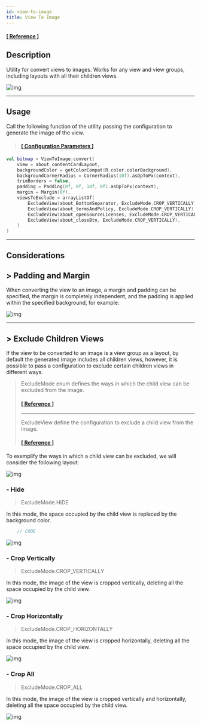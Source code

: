 ```yaml
---
id: view-to-image
title: View To Image
---
```


#### <a href="../reference/androidutils/com.jeovanimartinez.androidutils.web/-system-web-browser/index.html" target="_blank"><b>[ Reference ]</b></a>

## Description

Utility for convert views to images. Works for any view and view groups, including layouts with all their children views.

![img](../img/view-to-image/view-to-image-img1.png)

---

## Usage

Call the following function of the utility passing the configuration to generate the image of the view.

> #### <a href="../reference/androidutils/com.jeovanimartinez.androidutils.about/-about-app-config/index.html" target="_blank"><b>[ Configuration Parameters  ]</b></a>

```kotlin
val bitmap = ViewToImage.convert(
    view = about_contentCardLayout,
    backgroundColor = getColorCompat(R.color.colorBackground),
    backgroundCornerRadius = CornerRadius(10f).asDpToPx(context),
    trimBorders = false,
    padding = Padding(0f, 0f, 18f, 0f).asDpToPx(context),
    margin = Margin(0f),
    viewsToExclude = arrayListOf(
        ExcludeView(about_BottomSeparator, ExcludeMode.CROP_VERTICALLY),
        ExcludeView(about_termsAndPolicy, ExcludeMode.CROP_VERTICALLY),
        ExcludeView(about_openSourceLicenses, ExcludeMode.CROP_VERTICALLY),
        ExcludeView(about_closeBtn, ExcludeMode.CROP_VERTICALLY),
    )
)
```

---

## Considerations

## > Padding and Margin

When converting the view to an image, a margin and padding can be specified, the margin is completely independent, and the padding is applied within 
the specified background, for example:

![img](../img/view-to-image/view-to-image-img2.png)

---

## > Exclude Children Views

If the view to be converted to an image is a view group as a layout, by default the generated image includes all children views, however, it is 
possible to pass a configuration to exclude certain children views in different ways.

> ExcludeMode enum defines the ways in which the child view can be excluded from the image.
> #### <a href="../reference/androidutils/com.jeovanimartinez.androidutils.watermark.config/-watermark-position/index.html" target="_blank"><b>[ Reference ]</b></a>
> ---
> ExcludeView define the configuration to exclude a child view from the image.
> #### <a href="../reference/androidutils/com.jeovanimartinez.androidutils.watermark.config/-watermark-position/index.html" target="_blank"><b>[ Reference ]</b></a>

To exemplify the ways in which a child view can be excluded, we will consider the following layout:

![img](../img/pending-image.png)

### - Hide

> ExcludeMode.HIDE

In this mode, the space occupied by the child view is replaced by the background color.

```kotlin
    // CODE
```

![img](../img/pending-image.png)

### - Crop Vertically

> ExcludeMode.CROP_VERTICALLY

In this mode, the image of the view is cropped vertically, deleting all the space occupied by the child view.

![img](../img/pending-image.png)

### - Crop Horizontally

> ExcludeMode.CROP_HORIZONTALLY

In this mode, the image of the view is cropped horizontally, deleting all the space occupied by the child view.

![img](../img/pending-image.png)

### - Crop All

> ExcludeMode.CROP_ALL

In this mode, the image of the view is cropped vertically and horizontally, deleting all the space occupied by the child view.

![img](../img/pending-image.png)
